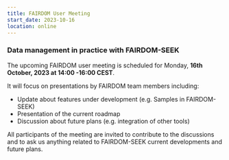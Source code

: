 ```yaml
---
title: FAIRDOM User Meeting
start_date: 2023-10-16
location: online
---
```


### Data management in practice with FAIRDOM-SEEK


The upcoming FAIRDOM user meeting is scheduled for Monday, **16th October, 2023 at 14:00 -16:00 CEST**.

It will focus on presentations by FAIRDOM team members including:

* Update about features under development (e.g. Samples in FAIRDOM-SEEK)
* Presentation of the current roadmap
* Discussion about future plans (e.g. integration of other tools)
  
All participants of the meeting are invited to contribute to the discussions and to ask us anything related to FAIRDOM-SEEK current developments and future plans.

